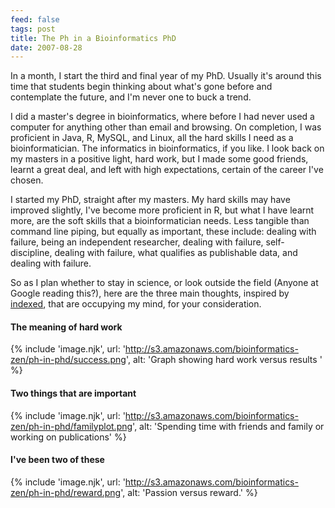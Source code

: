 ```yaml
---
feed: false
tags: post
title: The Ph in a Bioinformatics PhD
date: 2007-08-28
---
```


In a month, I start the third and final year of my PhD. Usually it's around
this time that students begin thinking about what's gone before and
contemplate the future, and I'm never one to buck a trend.

I did a master's degree in bioinformatics, where before I had never used a
computer for anything other than email and browsing. On completion, I was
proficient in Java, R, MySQL, and Linux, all the hard skills I need as a
bioinformatician. The informatics in bioinformatics, if you like. I look back
on my masters in a positive light, hard work, but I made some good friends,
learnt a great deal, and left with high expectations, certain of the career
I've chosen.

I started my PhD, straight after my masters. My hard skills may have improved
slightly, I've become more proficient in R, but what I have learnt more, are
the soft skills that a bioinformatician needs. Less tangible than command line
piping, but equally as important, these include: dealing with failure, being an
independent researcher, dealing with failure, self-discipline, dealing with
failure, what qualifies as publishable data, and dealing with failure.

So as I plan whether to stay in science, or look outside the field (Anyone at
Google reading this?), here are the three main thoughts, inspired by
[indexed][], that are occupying my mind, for your consideration.

#### The meaning of hard work

{% include 'image.njk',
  url: 'http://s3.amazonaws.com/bioinformatics-zen/ph-in-phd/success.png',
  alt: 'Graph showing hard work versus results ' %}

#### Two things that are important

{% include 'image.njk',
  url: 'http://s3.amazonaws.com/bioinformatics-zen/ph-in-phd/familyplot.png',
  alt: 'Spending time with friends and family or working on publications' %}

#### I've been two of these

{% include 'image.njk',
  url: 'http://s3.amazonaws.com/bioinformatics-zen/ph-in-phd/reward.png',
  alt: 'Passion versus reward.' %}

[indexed]: http://thisisindexed.com/
